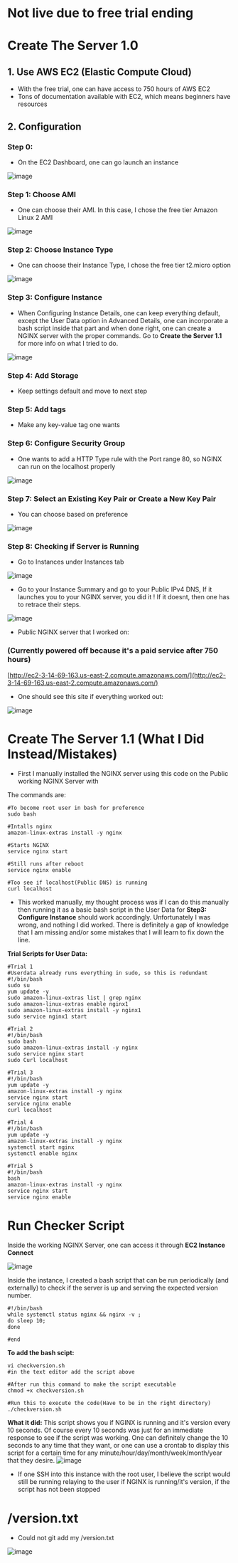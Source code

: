# Not live due to free trial ending

# Create The Server 1.0
## 1. Use AWS EC2 (Elastic Compute Cloud)
* With the free trial, one can have access to 750 hours of AWS EC2
* Tons of documentation available with EC2, which means beginners have resources
## 2. Configuration 
### Step 0:
* On the EC2 Dashboard, one can go launch an instance

![image](https://user-images.githubusercontent.com/80073478/110174493-31f7f200-7dce-11eb-8560-d4a2cd5039de.png)

### Step 1: Choose AMI
* One can choose their AMI. In this case, I chose the free tier Amazon Linux 2 AMI

![image](https://user-images.githubusercontent.com/80073478/110174782-a6cb2c00-7dce-11eb-8fb2-4c57ecfcc959.png)

### Step 2: Choose Instance Type
* One can choose their Instance Type, I chose the free tier t2.micro option

![image](https://user-images.githubusercontent.com/80073478/110175165-53a5a900-7dcf-11eb-9ab8-36f6ea43540a.png)

### Step 3: Configure Instance
* When Configuring Instance Details, one can keep everything default, except the User Data option in Advanced Details, one can incorporate a bash script inside that part and when done right, one can create a NGINX server with the proper commands. Go to **Create the Server 1.1** for more info on what I tried to do.


![image](https://user-images.githubusercontent.com/80073478/110175534-e8a8a200-7dcf-11eb-8bfa-d245fe7a44d9.png)



### Step 4: Add Storage
* Keep settings default and move to next step

### Step 5: Add tags
* Make any key-value tag one wants

### Step 6: Configure Security Group 
* One wants to add a HTTP Type rule with the Port range 80, so NGINX can run on the localhost properly 

![image](https://user-images.githubusercontent.com/80073478/110176006-a338a480-7dd0-11eb-96fa-bba12587b9bb.png)

### Step 7: Select an Existing Key Pair or Create a New Key Pair
* You can choose based on preference

![image](https://user-images.githubusercontent.com/80073478/110176251-00345a80-7dd1-11eb-8409-a7aa0d8e7170.png)

### Step 8: Checking if Server is Running

* Go to Instances under Instances tab

![image](https://user-images.githubusercontent.com/80073478/110176879-00812580-7dd2-11eb-84c6-9a9308a0443c.png)

* Go to your Instance Summary and go to your Public IPv4 DNS, If it launches you to your NGINX server, you did it ! If it doesnt, then one has to retrace their steps.

![image](https://user-images.githubusercontent.com/80073478/110177363-d8de8d00-7dd2-11eb-90f7-fb51fbc9b295.png)

* Public NGINX server that I worked on:
### (Currently powered off because it's a paid service after 750 hours)

[http://ec2-3-14-69-163.us-east-2.compute.amazonaws.com/](http://ec2-3-14-69-163.us-east-2.compute.amazonaws.com/)

* One should see this site if everything worked out:

![image](https://user-images.githubusercontent.com/80073478/110183911-e77e7180-7ddd-11eb-9034-28b9eee5eed7.png)


# Create The Server 1.1 (What I Did Instead/Mistakes)
* First I manually installed the NGINX server using this code on the Public working NGINX Server with

The commands are:
```
#To become root user in bash for preference
sudo bash

#Intalls nginx
amazon-linux-extras install -y nginx

#Starts NGINX 
service nginx start

#Still runs after reboot
service nginx enable

#Too see if localhost(Public DNS) is running
curl localhost
```
* This worked manually, my thought process was if I can do this manually then running it as a basic bash script in the User Data for **Step3: Configure Instance** should work accordingly. Unfortunately I was wrong, and nothing I did worked. There is definitely a gap of knowledge that I am missing and/or some mistakes that I will learn to fix down the line.

**Trial Scripts for User Data:**
```
#Trial 1
#Userdata already runs everything in sudo, so this is redundant
#!/bin/bash
sudo su
yum update -y
sudo amazon-linux-extras list | grep nginx
sudo amazon-linux-extras enable nginx1
sudo amazon-linux-extras install -y nginx1
sudo service nginx1 start                     

#Trial 2
#!/bin/bash
sudo bash 
sudo amazon-linux-extras install -y nginx
sudo service nginx start 
sudo Curl localhost 

#Trial 3
#!/bin/bash
yum update -y
amazon-linux-extras install -y nginx
service nginx start 
service nginx enable
curl localhost

#Trial 4
#!/bin/bash
yum update -y
amazon-linux-extras install -y nginx
systemctl start nginx
systemctl enable nginx

#Trial 5
#!/bin/bash
bash
amazon-linux-extras install -y nginx
service nginx start
service nginx enable
```
# Run Checker Script

Inside the working NGINX Server, one can access it through **EC2 Instance Connect**

![image](https://user-images.githubusercontent.com/80073478/110181957-4e019080-7dda-11eb-985c-cb3cbb050d5d.png)

Inside the instance, I created a bash script that can be run periodically (and externally) to check if the server is up and serving the expected version number. 
```
#!/bin/bash
while systemctl status nginx && nginx -v ; 
do sleep 10; 
done

#end
```
**To add the bash scipt:**

```
vi checkversion.sh
#in the text editor add the script above

#After run this command to make the script executable 
chmod +x checkversion.sh 

#Run this to execute the code(Have to be in the right directory)
./checkversion.sh
```
**What it did:**
This script shows you if NGINX is running and it's version every 10 seconds. Of course every 10 seconds was just for an immediate response to see if the script was working. One can definitely change the 10 seconds to any time that they want, or one can use a crontab to display this script for a certain time for any minute/hour/day/month/week/month/year that they desire.
![image](https://user-images.githubusercontent.com/80073478/110182680-41ca0300-7ddb-11eb-9187-4309f90ccb92.png)

* If one SSH into this instance with the root user, I believe the script would still be running relaying to the user if NGINX is running/it's version, if the script has not been stopped

# /version.txt

* Could not git add my /version.txt

![image](https://user-images.githubusercontent.com/80073478/110187145-4c899580-7de5-11eb-8acb-c9f623ef819f.png)
